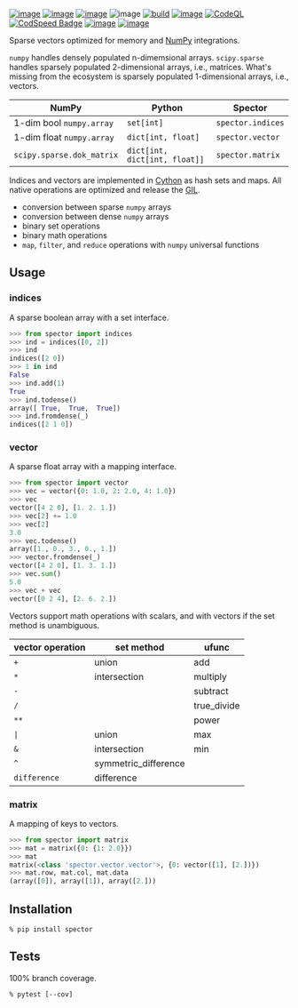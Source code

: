 [![image](https://img.shields.io/pypi/v/spector.svg)](https://pypi.org/project/spector/)
[![image](https://img.shields.io/pypi/pyversions/spector.svg)](https://python3statement.org)
[![image](https://pepy.tech/badge/spector)](https://pepy.tech/project/spector)
![image](https://img.shields.io/pypi/status/spector.svg)
[![build](https://github.com/coady/spector/actions/workflows/build.yml/badge.svg)](https://github.com/coady/spector/actions/workflows/build.yml)
[![image](https://codecov.io/gh/coady/spector/branch/main/graph/badge.svg)](https://codecov.io/gh/coady/spector/)
[![CodeQL](https://github.com/coady/spector/actions/workflows/github-code-scanning/codeql/badge.svg)](https://github.com/coady/spector/actions/workflows/github-code-scanning/codeql)
[![CodSpeed Badge](https://img.shields.io/endpoint?url=https://codspeed.io/badge.json)](https://codspeed.io/coady/spector)
[![image](https://img.shields.io/endpoint?url=https://raw.githubusercontent.com/astral-sh/ruff/main/assets/badge/v2.json)](https://github.com/astral-sh/ruff)
[![image](https://mypy-lang.org/static/mypy_badge.svg)](https://mypy-lang.org/)

Sparse vectors optimized for memory and [NumPy](https://www.numpy.org) integrations.

`numpy` handles densely populated n-dimemsional arrays. `scipy.sparse` handles sparsely populated 2-dimensional arrays, i.e., matrices. What's missing from the ecosystem is sparsely populated 1-dimensional arrays, i.e., vectors.

NumPy | Python | Spector
----- | ------ | -------
1-dim bool `numpy.array` | `set[int]` | `spector.indices`
1-dim float `numpy.array` | `dict[int, float]` | `spector.vector`
`scipy.sparse.dok_matrix` | `dict[int, dict[int, float]]` | `spector.matrix`

Indices and vectors are implemented in [Cython](https://cython.org) as hash sets and maps. All native operations are optimized and release the [GIL](https://docs.python.org/3/glossary.html#term-global-interpreter-lock).

* conversion between sparse `numpy` arrays
* conversion between dense `numpy` arrays
* binary set operations
* binary math operations
* `map`, `filter`, and `reduce` operations with `numpy` universal functions

## Usage
### indices
A sparse boolean array with a set interface.

```python
>>> from spector import indices
>>> ind = indices([0, 2])
>>> ind
indices([2 0])
>>> 1 in ind
False
>>> ind.add(1)
True
>>> ind.todense()
array([ True,  True,  True])
>>> ind.fromdense(_)
indices([2 1 0])
```

### vector
A sparse float array with a mapping interface.

```python
>>> from spector import vector
>>> vec = vector({0: 1.0, 2: 2.0, 4: 1.0})
>>> vec
vector([4 2 0], [1. 2. 1.])
>>> vec[2] += 1.0
>>> vec[2]
3.0
>>> vec.todense()
array([1., 0., 3., 0., 1.])
>>> vector.fromdense(_)
vector([4 2 0], [1. 3. 1.])
>>> vec.sum()
5.0
>>> vec + vec
vector([0 2 4], [2. 6. 2.])
```

Vectors support math operations with scalars, and with vectors if the set method is unambiguous.

vector operation | set method | ufunc
---------------- | ---------- | -----
`+` | union | add
`*` | intersection | multiply
`-` | | subtract
`/` | | true_divide
`**` | | power
`\|` | union | max
`&` | intersection | min
`^` | symmetric_difference |
`difference` | difference |

### matrix
A mapping of keys to vectors.

```python
>>> from spector import matrix
>>> mat = matrix({0: {1: 2.0}})
>>> mat
matrix(<class 'spector.vector.vector'>, {0: vector([1], [2.])})
>>> mat.row, mat.col, mat.data
(array([0]), array([1]), array([2.]))
```

## Installation
```console
% pip install spector
```

## Tests
100% branch coverage.

```console
% pytest [--cov]
```
